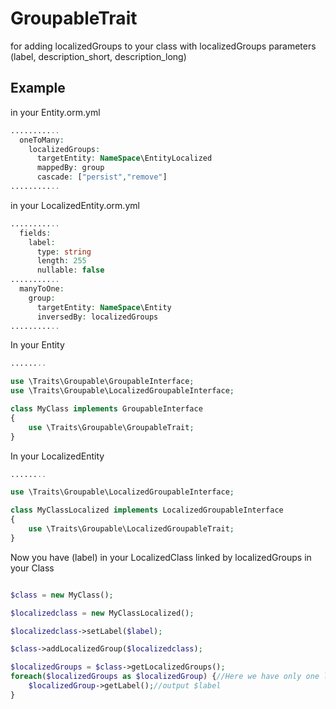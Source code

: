 GroupableTrait
==============

for adding localizedGroups to your class with localizedGroups parameters (label, description_short, description_long)

Example
-------
in your Entity.orm.yml
```php
...........
  oneToMany:
    localizedGroups:
      targetEntity: NameSpace\EntityLocalized
      mappedBy: group
      cascade: ["persist","remove"]
...........
```

in your LocalizedEntity.orm.yml
```php
...........
  fields:
    label:
      type: string
      length: 255
      nullable: false
...........
  manyToOne:
    group:
      targetEntity: NameSpace\Entity
      inversedBy: localizedGroups
...........
```

In your Entity
```php
........

use \Traits\Groupable\GroupableInterface;
use \Traits\Groupable\LocalizedGroupableInterface;

class MyClass implements GroupableInterface
{
	use \Traits\Groupable\GroupableTrait;
}

```

In your LocalizedEntity
```php
........

use \Traits\Groupable\LocalizedGroupableInterface;

class MyClassLocalized implements LocalizedGroupableInterface
{
	use \Traits\Groupable\LocalizedGroupableTrait;
}

```

Now you have (label) in your LocalizedClass
linked by localizedGroups in your Class
```php

$class = new MyClass();

$localizedclass = new MyClassLocalized();

$localizedclass->setLabel($label);

$class->addLocalizedGroup($localizedclass);

$localizedGroups = $class->getLocalizedGroups();
foreach($localizedGroups as $localizedGroup) {//Here we have only one localizedGroups	
	$localizedGroup->getLabel();//output $label
}


```